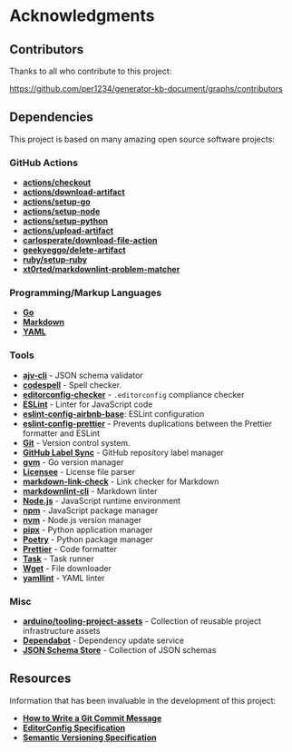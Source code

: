 # Acknowledgments

## Contributors

Thanks to all who contribute to this project:

https://github.com/per1234/generator-kb-document/graphs/contributors

## Dependencies

This project is based on many amazing open source software projects:

### GitHub Actions

- [**actions/checkout**](https://github.com/actions/checkout)
- [**actions/download-artifact**](https://github.com/actions/download-artifact)
- [**actions/setup-go**](https://github.com/actions/setup-go)
- [**actions/setup-node**](https://github.com/actions/setup-node)
- [**actions/setup-python**](https://github.com/actions/setup-python)
- [**actions/upload-artifact**](https://github.com/actions/upload-artifact)
- [**carlosperate/download-file-action**](https://github.com/carlosperate/download-file-action)
- [**geekyeggo/delete-artifact**](https://github.com/geekyeggo/delete-artifact)
- [**ruby/setup-ruby**](https://github.com/ruby/setup-ruby)
- [**xt0rted/markdownlint-problem-matcher**](https://github.com/xt0rted/markdownlint-problem-matcher)

### Programming/Markup Languages

- [**Go**](https://go.dev/)
- [**Markdown**](https://daringfireball.net/projects/markdown/syntax)
- [**YAML**](https://yaml.org/)

### Tools

- [**ajv-cli**](https://ajv.js.org/packages/ajv-cli.html) - JSON schema validator
- [**codespell**](https://github.com/codespell-project/codespell) - Spell checker.
- [**editorconfig-checker**](https://github.com/editorconfig-checker/editorconfig-checker) - `.editorconfig` compliance checker
- [**ESLint**](https://eslint.org/) - Linter for JavaScript code
- [**eslint-config-airbnb-base**](https://github.com/airbnb/javascript/tree/master/packages/eslint-config-airbnb-base): ESLint configuration
- [**eslint-config-prettier**](https://github.com/prettier/eslint-config-prettier) - Prevents duplications between the Prettier formatter and ESLint
- [**Git**](https://git-scm.com/) - Version control system.
- [**GitHub Label Sync**](https://github.com/Financial-Times/github-label-sync) - GitHub repository label manager
- [**gvm**](https://github.com/moovweb/gvm) - Go version manager
- [**Licensee**](https://github.com/licensee/licensee) - License file parser
- [**markdown-link-check**](https://github.com/tcort/markdown-link-check) - Link checker for Markdown
- [**markdownlint-cli**](https://github.com/igorshubovych/markdownlint-cli) - Markdown linter
- [**Node.js**](https://nodejs.org//) - JavaScript runtime environment
- [**npm**](https://docs.npmjs.com/cli/) - JavaScript package manager
- [**nvm**](https://github.com/nvm-sh/nvm) - Node.js version manager
- [**pipx**](https://pypa.github.io/pipx/) - Python application manager
- [**Poetry**](https://python-poetry.org/) - Python package manager
- [**Prettier**](https://prettier.io/) - Code formatter
- [**Task**](https://taskfile.dev/) - Task runner
- [**Wget**](https://www.gnu.org/software/wget/) - File downloader
- [**yamllint**](https://yamllint.readthedocs.io/) - YAML linter

### Misc

- [**arduino/tooling-project-assets**](https://github.com/arduino/tooling-project-assets) - Collection of reusable project infrastructure assets
- [**Dependabot**](https://docs.github.com/code-security/dependabot/dependabot-version-updates/about-dependabot-version-updates) - Dependency update service
- [**JSON Schema Store**](https://www.schemastore.org/json/) - Collection of JSON schemas

## Resources

Information that has been invaluable in the development of this project:

- [**How to Write a Git Commit Message**](https://cbea.ms/git-commit/)
- [**EditorConfig Specification**](https://editorconfig.org/)
- [**Semantic Versioning Specification**](https://semver.org/)
